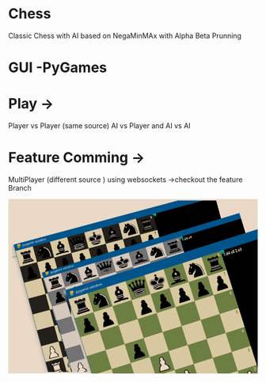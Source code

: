 # Chess
Classic Chess with AI based on NegaMinMAx with Alpha Beta Prunning 

# GUI -PyGames

# Play ->
Player vs Player (same source)
AI vs Player and AI vs AI

# Feature Comming ->
MultiPlayer (different source ) using websockets ->checkout the feature Branch

![](https://github.com/Parasmanithakur/Chess/blob/main/Untitled.png)

